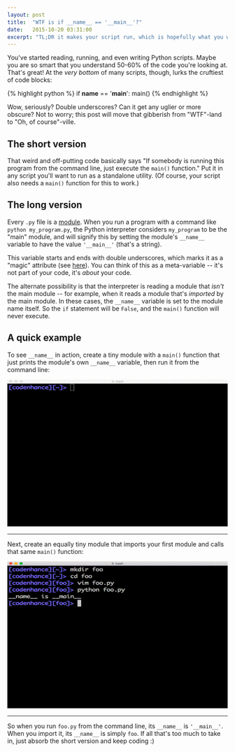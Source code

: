 ```yaml
---
layout: post
title:  "WTF is if __name__ == '__main__'?"
date:   2015-10-20 03:31:00
excerpt: "TL;DR it makes your script run, which is hopefully what you want"
---
```


You've started reading, running, and even writing Python scripts. Maybe you are so smart that you understand 50-60% of the code you're looking at. That's great! At the *very bottom* of many scripts, though, lurks the cruftiest of code blocks:

{% highlight python %}
if __name__ == '__main__':
    main()
{% endhighlight %}

Wow, seriously? Double underscores? Can it get any uglier or more obscure? Not to worry; this post will move that gibberish from "WTF"-land to "Oh, of course"-ville.

## The short version

That weird and off-putting code basically says "If somebody is running this program from the command line, just execute the `main()` function." Put it in any script you'll want to run as a standalone utility. (Of course, your script also needs a `main()` function for this to work.)

## The long version

Every `.py` file is a [module](http://codenhance.com/2015/10/12/python-modules-and-packages.html). When you run a program with a command like `python my_program.py`, the Python interpreter considers `my_program` to be the "main" module, and will signify this by setting the module's `__name__` variable to have the value `'__main__'` (that's a string). 

This variable starts and ends with double underscores, which marks it as a "magic" attribute (see [here](https://www.python.org/dev/peps/pep-0008/#descriptive-naming-styles)). You can think of this as a meta-variable -- it's not part of your code, it's *about* your code.

The alternate possibility is that the interpreter is reading a module that *isn't* the main module -- for example, when it reads a module that's *imported* by the main module. In these cases, the `__name__` variable is set to the module name itself. So the `if` statement will be `False`, and the `main()` function will never execute.

## A quick example

To see `__name__` in action, create a tiny module with a `main()` function that just prints the module's own `__name__` variable, then run it from the command line:

<div class="text-center">
<img src="/assets/create-a-main-module.gif" alt="Animated GIF of creating a basic Python module">
</div>

<hr />

Next, create an equally tiny module that imports your first module and calls that same `main()` function:

<div class="text-center">
<img src="/assets/create-a-module-that-imports.gif" alt="Animated GIF of creating a Python module that imports another module">
</div>

<hr />

So when you run `foo.py` from the command line, its `__name__` is `'__main__'`. When you import it, its `__name__` is simply `foo`. If all that's too much to take in, just absorb the short version and keep coding :)
